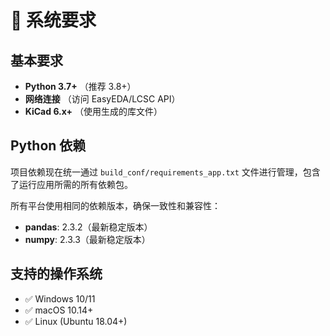 # 📝 系统要求

## 基本要求
- **Python 3.7+** （推荐 3.8+）
- **网络连接** （访问 EasyEDA/LCSC API）
- **KiCad  6.x+** （使用生成的库文件）

## Python 依赖

项目依赖现在统一通过 `build_conf/requirements_app.txt` 文件进行管理，包含了运行应用所需的所有依赖包。

所有平台使用相同的依赖版本，确保一致性和兼容性：
- **pandas**: 2.3.2（最新稳定版本）
- **numpy**: 2.3.3（最新稳定版本）

## 支持的操作系统
- ✅ Windows 10/11
- ✅ macOS 10.14+
- ✅ Linux (Ubuntu 18.04+)
